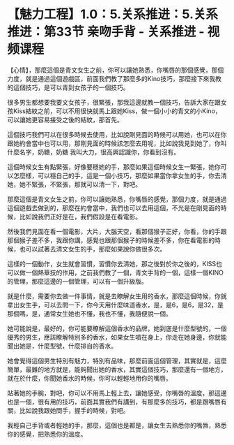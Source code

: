 # 【魅力工程】1.0：5.关系推进：5.关系推进：第33节 亲吻手背 - 关系推进 - 视频课程

【心情】，那麼這個是青文女生之前，你可以讓她熟悉，你嘴唇的那個感覺，那個力度，就是通過這個遊戲區，前面我們教了那麼多的Kino技巧，那麼接下來我教的這個技巧，是可以青到女孩子的一個技巧。

很多男生都想要我要文女孩子，很緊張，那我這邊就教一個技巧，告訴大家在跟女孩Kiss結紋之前，可以不用很快就馬上跟她Kiss，做一個小小的青文的小Kino，可以讓她更容易接受之後的結紋，那首先。

這個技巧我們可以在很多時候去使用，比如說剛見面的時候可以用她，也可以在你跟她約會當中也可以用，那剛見面的時候該怎麼去用呢，比如說我見到她了，你叫什麼名字，奶糖，奶糖 我叫大力，很高興認識你，你看到沒有。

這個時候女生有點緊張，好像要穩她的手，那麼如果這個時候女生一緊張，她你可以怎麼樣，可以穩自己的手，這是一個小技巧，那麼如果當你拿女生的手，你去清她，她不緊張，不緊張，那就可以清一下，對吧。

那麼這個是青文女生之前，你可以讓她熟悉，你嘴唇的感覺，那個力度，就是通過這個遊戲去做到的，那麼在約會當中，我們也可以去用這個，不光是在剛見面的時候，比如說我們正好是在，我們假設是在看電影。

然後我們見面在看一個電影，大片，大腦天空，看那個猴子正好，你看，你的手跟那個猴子差不多，我跟你講，感覺也跟那個猴子的時候差不多，你在看電影的時候，也可以試著去清文女生的手，那麼如果說你做很多次。

這樣的一個動作，女生就會習慣，習慣你去清她，那之後對於你之後的，KISS也可以做一個熱華技的作用，之前我們教了一個，青文手背的一個，這樣一個KINO的管理，那麼這邊的一個管理，可以有一個升級版。

就是什麼，需要你去做一件事情，就是去瞭解女生用的香水，那麼這個時候，你就拿出女生手，可以去問一下，你今天用什麼味道香水，是，是6，是6，是32，是那個嗎，是，通常女生她也不懂，我也不懂，我隨便說一個。

她可能說是，最好的，你可能要瞭解這個香水的品牌，她到底是什麼型號的，一個優秀的男生，應該瞭解特別多的香水，如果女生噴在身上，你走在她身邊，你就能聞出她是，什麼型號，什麼排自的香水。

她會覺得這個男生特別有魅力，特別有品味，那麼前面這個管理，其實就是，這麼簡單，最難的地方就是，能夠聞出她的香水，其實這個技巧，那麼還有一個地方，就在於什麼，你聞她香水的時候，你可以輕輕地用你的嘴唇。

貼著她的手腕，對吧，你可以不用馬上輕上去，讓她感受，你嘴唇的溫度，那這邊也是一個，很有用的技巧，前面其實我們有講到，有那麼多的技巧，都是跟嘴唇有關，比如說我跟她問手，握手的時候，對吧。

我輕自己手背或者輕她的手，那麼，這個也是都是，讓女生去熟悉你的嘴唇，熟悉你的感覺，把熟悉你的溫度。